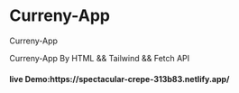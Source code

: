 # Curreny-App
Curreny-App
<p>Curreny-App By HTML && Tailwind && Fetch API</p>
<h4> live Demo:https://spectacular-crepe-313b83.netlify.app/</h4>
